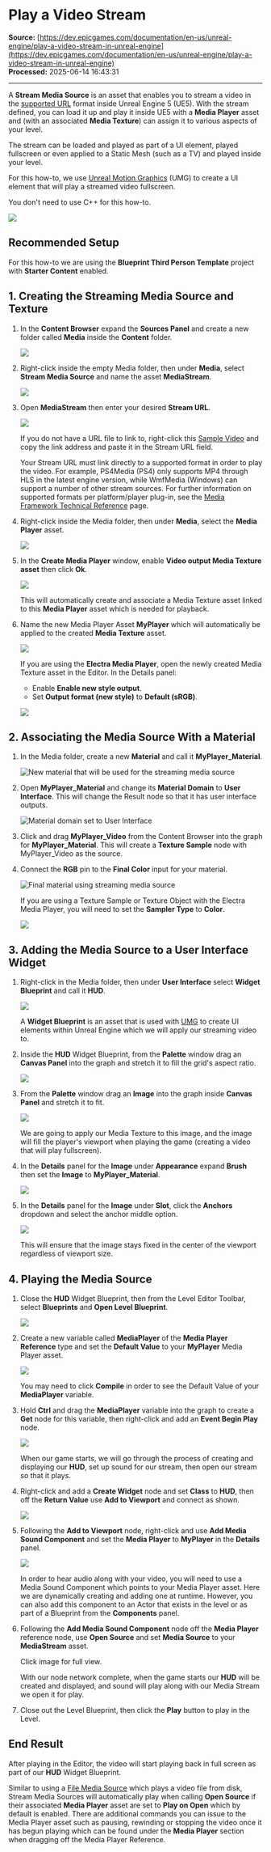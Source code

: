 # Play a Video Stream

**Source:** [https://dev.epicgames.com/documentation/en-us/unreal-engine/play-a-video-stream-in-unreal-engine](https://dev.epicgames.com/documentation/en-us/unreal-engine/play-a-video-stream-in-unreal-engine)  
**Processed:** 2025-06-14 16:43:31

---

A **Stream Media Source** is an asset that enables you to stream a video in the [supported URL](/documentation/en-us/unreal-engine/media-framework-technical-reference-for-unreal-engine) format inside Unreal Engine 5 (UE5). With the stream defined, you can load it up and play it inside UE5 with a **Media Player** asset and (with an associated **Media Texture**) can assign it to various aspects of your level.

The stream can be loaded and played as part of a UI element, played fullscreen or even applied to a Static Mesh (such as a TV) and played inside your level.

For this how-to, we use [Unreal Motion Graphics](/documentation/en-us/unreal-engine/umg-editor-reference-for-unreal-engine) (UMG) to create a UI element that will play a streamed video fullscreen.

You don't need to use C++ for this how-to.

![](https://d1iv7db44yhgxn.cloudfront.net/documentation/images/a1a13df8-5e1e-44e2-b406-49aae023270c/00-hero-stream_ue5.png)

## Recommended Setup

For this how-to we are using the **Blueprint Third Person Template** project with **Starter Content** enabled.

## 1\. Creating the Streaming Media Source and Texture

1.  In the **Content Browser** expand the **Sources Panel** and create a new folder called **Media** inside the **Content** folder.
    
    ![](https://d1iv7db44yhgxn.cloudfront.net/documentation/images/dd3fb9cf-3537-46d0-87a5-03e87e8d219b/01-media-folder_ue5.png)
2.  Right-click inside the empty Media folder, then under **Media**, select **Stream Media Source** and name the asset **MediaStream**.
    
    ![](https://d1iv7db44yhgxn.cloudfront.net/documentation/images/e0ec8796-26f4-46b2-ae39-7ecc382a2fa5/02-stream-media-source_ue5.png)
3.  Open **MediaStream** then enter your desired **Stream URL**.
    
    ![](https://d1iv7db44yhgxn.cloudfront.net/documentation/images/a0b8e26b-3a17-4da6-8c01-e60599989778/03-stream-url_ue5.png)
    
    If you do not have a URL file to link to, right-click this [Sample Video](https://d1iv7db44yhgxn.cloudfront.net/documentation/attachments/c62af338-08e2-4f09-a9e7-4193c623f42b/samplevideo.mp4) and copy the link address and paste it in the Stream URL field.
    
    Your Stream URL must link directly to a supported format in order to play the video. For example, PS4Media (PS4) only supports MP4 through HLS in the latest engine version, while WmfMedia (Windows) can support a number of other stream sources. For further information on supported formats per platform/player plug-in, see the [Media Framework Technical Reference](/documentation/en-us/unreal-engine/media-framework-technical-reference-for-unreal-engine) page.
    
4.  Right-click inside the Media folder, then under **Media**, select the **Media Player** asset.
    
    ![](https://d1iv7db44yhgxn.cloudfront.net/documentation/images/d99f31cb-f2a6-4e09-ba90-67565cd88ee3/04-add-media-player_ue5.png)
5.  In the **Create Media Player** window, enable **Video output Media Texture asset** then click **Ok**.
    
    ![](https://d1iv7db44yhgxn.cloudfront.net/documentation/images/0d34ae4c-1e99-4fca-a66a-88e1c5f1a049/05-video-output-asset_ue5.png)
    
    This will automatically create and associate a Media Texture asset linked to this **Media Player** asset which is needed for playback.
    
6.  Name the new Media Player Asset **MyPlayer** which will automatically be applied to the created **Media Texture** asset.
    
    ![](https://d1iv7db44yhgxn.cloudfront.net/documentation/images/608ca6a4-8e31-461b-89f2-25a8e92d4121/06-media-player_ue5.png)
    
    If you are using the **Electra Media Player**, open the newly created Media Texture asset in the Editor. In the Details panel:
    
    -   Enable **Enable new style output**.
    -   Set **Output format (new style)** to **Default (sRGB)**.
    
    ![](https://d1iv7db44yhgxn.cloudfront.net/documentation/images/d7375918-0e75-4c69-ba25-d1410e1775da/07-enable-new-style-output_ue5.png)

## 2\. Associating the Media Source With a Material

1.  In the Media folder, create a new **Material** and call it **MyPlayer\_Material**.
    
    ![New material that will be used for the streaming media source](https://d1iv7db44yhgxn.cloudfront.net/documentation/images/c9e4d6ed-68ab-4e0c-b9c9-1c59223dcc34/07-my-player-material_ue5.png)
2.  Open **MyPlayer\_Material** and change its **Material Domain** to **User Interface**. This will change the Result node so that it has user interface outputs.
    
    ![Material domain set to User Interface](https://d1iv7db44yhgxn.cloudfront.net/documentation/images/a894bbb2-4f21-45c2-94e2-cb960577d343/08-material-domain_ue5.png)
3.  Click and drag **MyPlayer\_Video** from the Content Browser into the graph for **MyPlayer\_Material**. This will create a **Texture Sample** node with MyPlayer\_Video as the source.
    
4.  Connect the **RGB** pin to the **Final Color** input for your material.
    
    ![Final material using streaming media source](https://d1iv7db44yhgxn.cloudfront.net/documentation/images/2974fb65-362b-427d-8317-bbde82de9feb/09-add-texture-sample_ue5.png)
    
    If you are using a Texture Sample or Texture Object with the Electra Media Player, you will need to set the **Sampler Type** to **Color**.
    
    ![](https://d1iv7db44yhgxn.cloudfront.net/documentation/images/c8b2fa97-5607-4a8f-b947-276a58d86559/10-sampler-type-color_ue5.png)

## 3\. Adding the Media Source to a User Interface Widget

1.  Right-click in the Media folder, then under **User Interface** select **Widget Blueprint** and call it **HUD**.
    
    ![](https://d1iv7db44yhgxn.cloudfront.net/documentation/images/226880b9-45a4-45f3-8581-f05813f4e3b2/11-widget-blueprint_ue5.png)
    
    A **Widget Blueprint** is an asset that is used with [UMG](/documentation/en-us/unreal-engine/umg-editor-reference-for-unreal-engine) to create UI elements within Unreal Engine which we will apply our streaming video to.
    
2.  Inside the **HUD** Widget Blueprint, from the **Palette** window drag an **Canvas Panel** into the graph and stretch it to fill the grid's aspect ratio.
    
    ![](https://d1iv7db44yhgxn.cloudfront.net/documentation/images/af292ae0-be9a-4d3e-a5a0-9f7c2f963c13/12-add-canvas-panel_ue5.png)
3.  From the **Palette** window drag an **Image** into the graph inside **Canvas Panel** and stretch it to fit.
    
    ![](https://d1iv7db44yhgxn.cloudfront.net/documentation/images/b4f8eda8-a373-4e44-ad6b-90c67a149013/13-add-image-canvas_ue5.png)
    
    We are going to apply our Media Texture to this image, and the image will fill the player's viewport when playing the game (creating a video that will play fullscreen).
    
4.  In the **Details** panel for the **Image** under **Appearance** expand **Brush** then set the **Image** to **MyPlayer\_Material**.
    
    ![](https://d1iv7db44yhgxn.cloudfront.net/documentation/images/d4059b86-d128-4100-9cd3-510712b5be1a/14-image-my-player-material_ue5.png)
5.  In the **Details** panel for the **Image** under **Slot**, click the **Anchors** dropdown and select the anchor middle option.
    
    ![](https://d1iv7db44yhgxn.cloudfront.net/documentation/images/1cda9e06-ebdf-48b6-a3dc-abaef76d8014/15-add-anchors_ue5.png)
    
    This will ensure that the image stays fixed in the center of the viewport regardless of viewport size.
    

## 4\. Playing the Media Source

1.  Close the **HUD** Widget Blueprint, then from the Level Editor Toolbar, select **Blueprints** and **Open Level Blueprint**.
    
    ![](https://d1iv7db44yhgxn.cloudfront.net/documentation/images/75c882f3-e91c-4a4e-8fef-6f9df624aca8/16-open-level-blueprint_ue5.png)
2.  Create a new variable called **MediaPlayer** of the **Media Player Reference** type and set the **Default Value** to your **MyPlayer** Media Player asset.
    
    ![](https://d1iv7db44yhgxn.cloudfront.net/documentation/images/d91de7db-0f7b-457d-81d0-709294d0c40d/17-variables-media-player_ue5.png)
    
    You may need to click **Compile** in order to see the Default Value of your **MediaPlayer** variable.
    
3.  Hold **Ctrl** and drag the **MediaPlayer** variable into the graph to create a **Get** node for this variable, then right-click and add an **Event Begin Play** node.
    
    ![](https://d1iv7db44yhgxn.cloudfront.net/documentation/images/17022cab-7e03-4acc-ae9e-70b234351751/18-add-media-player-blueprint_ue5.png)
    
    When our game starts, we will go through the process of creating and displaying our **HUD**, set up sound for our stream, then open our stream so that it plays.
    
4.  Right-click and add a **Create Widget** node and set **Class** to **HUD**, then off the **Return Value** use **Add to Viewport** and connect as shown.
    
    ![](https://d1iv7db44yhgxn.cloudfront.net/documentation/images/549e838e-b909-497b-ac6b-b8154da4d9ba/19-create-hud-widget_ue5.png)
5.  Following the **Add to Viewport** node, right-click and use **Add Media Sound Component** and set the **Media Player** to **MyPlayer** in the **Details** panel.
    
    ![](https://d1iv7db44yhgxn.cloudfront.net/documentation/images/204c6aa7-c0e6-480c-acd8-231b4b0a752c/20-add-media-sound-component_ue5.png)
    
    In order to hear audio along with your video, you will need to use a Media Sound Component which points to your Media Player asset. Here we are dynamically creating and adding one at runtime. However, you can also add this component to an Actor that exists in the level or as part of a Blueprint from the **Components** panel.
    
6.  Following the **Add Media Sound Component** node off the **Media Player** reference node, use **Open Source** and set **Media Source** to your **MediaStream** asset.
    
    Click image for full view.
    
    With our node network complete, when the game starts our **HUD** will be created and displayed, and sound will play along with our Media Stream we open it for play.
    
7.  Close out the Level Blueprint, then click the **Play** button to play in the Level.
    

## End Result

After playing in the Editor, the video will start playing back in full screen as part of our **HUD** Widget Blueprint.

Similar to using a [File Media Source](/documentation/en-us/unreal-engine/play-a-video-file-in-unreal-engine) which plays a video file from disk, Stream Media Sources will automatically play when calling **Open Source** if their associated **Media Player** asset are set to **Play on Open** which by default is enabled. There are additional commands you can issue to the Media Player asset such as pausing, rewinding or stopping the video once it has begun playing which can be found under the **Media Player** section when dragging off the Media Player Reference.
